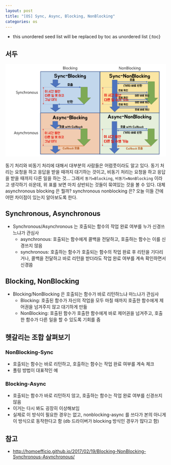 ```yaml
---
layout: post
title: "[OS] Sync, Async, Blocking, NonBlocking"
categories: os
---
```


* this unordered seed list will be replaced by toc as unordered list
{:toc}

## 서두

![sync async](/assets/img/sync-async.png)

동기 처리와 비동기 처리에 대해서 대부분의 사람들은 어렴풋이라도 알고 있다. 동기 처리는 요청을 하고 응답을 받을 때까지 대기하는 것이고, 비동기 처리는 요청을 하고 응답을 받을 때까지 다른 일을 하는 것... 그래서 `동기=Blocking`, `비동기=NonBlocking` 이라고 생각하기 쉬운데, 위 표를 보면 마치 상반되는 것들이 묶여있는 것을 볼 수 있다. 대체 asynchronous blocking 은 뭘까? synchronous nonblocking 은? 오늘 이들 간에 어떤 차이점이 있는지 알아보도록 한다.

## Synchronous, Asynchronous

- Synchronous/Asynchronous 는 호출되는 함수의 작업 완료 여부를 누가 신경쓰느냐가 관심사
	- asynchronous: 호출되는 함수에게 콜백을 전달하고, 호출하는 함수는 이를 신경쓰지 않음
	- synchronous: 호출하는 함수가 호출되는 함수의 작업 완료 후 리턴을 기다리거나, 콜백을 전달하고 바로 리턴을 받더라도 작업 완료 여부를 계속 확인하면서 신경씀

## Blocking, NonBlocking

- Blocking/NonBlocking 은 호출되는 함수가 바로 리턴하느냐 마느냐가 관심사
	- Blocking: 호출된 함수가 자신의 작업을 모두 마칠 때까지 호출한 함수에게 제어권을 넘겨주지 않고 대기하게 만듦
	- NonBlocking: 호출된 함수가 호출한 함수에게 바로 제어권을 넘겨주고, 호출한 함수가 다른 일을 할 수 있도록 기회를 줌

## 헷갈리는 조합 살펴보기

### NonBlocking-Sync

- 호출되는 함수는 바로 리턴하고, 호출하는 함수는 작업 완료 여부를 계속 체크
- 폴링 방법이 대표적인 예

### Blocking-Async

- 호출되는 함수가 바로 리턴하지 않고, 호출하는 함수는 작업 완료 여부를 신경쓰지 않음
- 이거는 다시 봐도 굉장히 이상해보임
- 실제로 이 방식이 필요한 경우는 없고, nonblocking-async 를 쓰다가 본의 아니게 이 방식으로 동작한다고 함 (db 드라이버가 blocking 방식인 경우가 많다고 함)

## 참고

- <http://homoefficio.github.io/2017/02/19/Blocking-NonBlocking-Synchronous-Asynchronous/>
